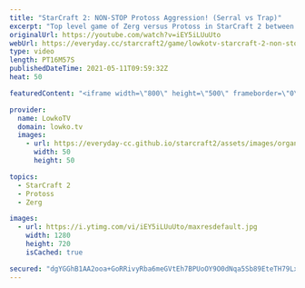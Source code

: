 ```yaml
---
title: "StarCraft 2: NON-STOP Protoss Aggression! (Serral vs Trap)"
excerpt: "Top level game of Zerg versus Protoss in StarCraft 2 between Serral and Trap. In this match Trap decides to just pile on the pressure with Adepts, Oracles, Archons, 10 Gateways and more.  Support my work on Patreon: http://www.patreon.com/lowkotv Become a YouTube member: https://lowko.tv/join  My second"
originalUrl: https://youtube.com/watch?v=iEY5iLUuUto
webUrl: https://everyday.cc/starcraft2/game/lowkotv-starcraft-2-non-stop-protoss-aggression-serral-vs-trap/
type: video
length: PT16M57S
publishedDateTime: 2021-05-11T09:59:32Z
heat: 50

featuredContent: "<iframe width=\"800\" height=\"500\" frameborder=\"0\" src=\"https://www.youtube.com/embed/iEY5iLUuUto\" allow=\"accelerometer; autoplay; encrypted-media; gyroscope; picture-in-picture\" allowfullscreen></iframe>"

provider:
  name: LowkoTV
  domain: lowko.tv
  images:
    - url: https://everyday-cc.github.io/starcraft2/assets/images/organizations/lowko.tv-50x50.jpg
      width: 50
      height: 50

topics:
  - StarCraft 2
  - Protoss
  - Zerg

images:
  - url: https://i.ytimg.com/vi/iEY5iLUuUto/maxresdefault.jpg
    width: 1280
    height: 720
    isCached: true

secured: "dgYGGhB1AA2ooa+GoRRivyRba6meGVtEh7BPUoOY9O0dNqa5Sb89EteTH79Lxoj9HHchDr3b4mLsu9f9Ns2UEAYHyCG7o+TSO2vXClgPS+CQBUU1ZmCYE4Rg1bplU8JIrtC5BPWYLEuEdwte+V4xMK/z7CMLwNtjNtwlqnqyxTHWnI+Pq7QLq2W0jBRNqDrt7rgAdHSRBNZqk3eCdbl0dSN9TvyGYuvmfz82nZrlbUX3TqN5mCybm4Y6mvwJKLgHrVMXOIsl4k052nKFxKkAKyDCb4xtl4iRhtzC+MS1vbVyC1cOA2jZaNiQTnUmuP8ahrxgzJRKulBhbW+cgTYI2Rb2PNaMmopfdEkD/m9SJ5J6+SzFD35vxPi6p6aqq8wRnl8c4Xro+vkndfht+zk/PiQKizDhnS4u/wwc6L7eYzE=;IsZPXJemP9FNDYgauf871A=="
---
```


